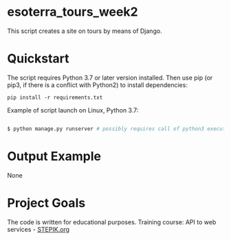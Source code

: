 # esoterra_tours_week2
This script creates a site on tours by means of Django.

# Quickstart

The script requires Python 3.7 or later version installed. Then use pip (or pip3, if there is a conflict with Python2) to install dependencies:
```
pip install -r requirements.txt
```
Example of script launch on Linux, Python 3.7:

```bash

$ python manage.py runserver # possibly requires call of python3 executive instead of just python

```
# Output Example
None

# Project Goals

The code is written for educational purposes. Training course: API to web services - [STEPIK.org](https://stepik.org)
 
